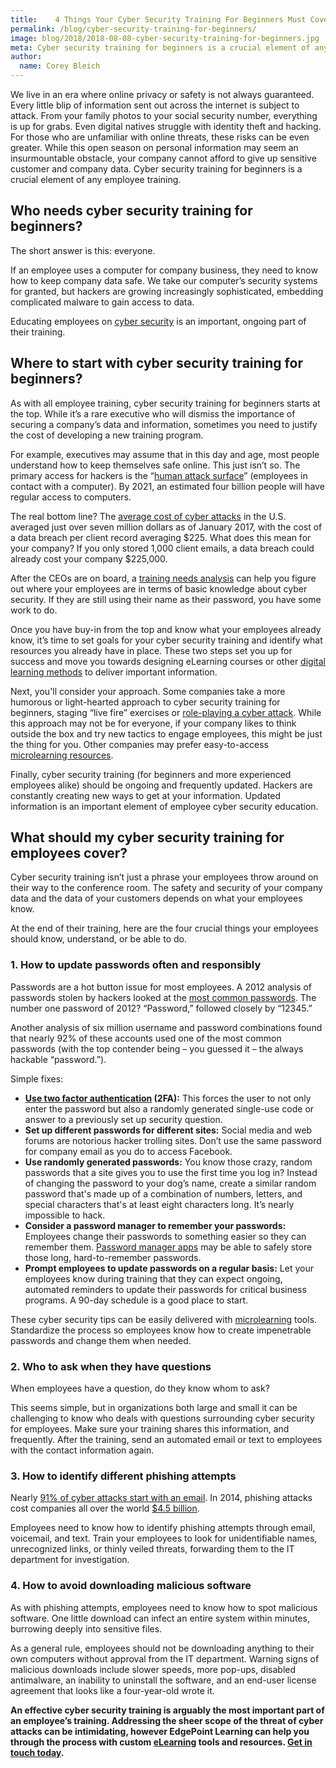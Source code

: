 ```yaml
---
title:    4 Things Your Cyber Security Training For Beginners Must Cover
permalink: /blog/cyber-security-training-for-beginners/
image: blog/2018/2018-08-08-cyber-security-training-for-beginners.jpg
meta: Cyber security training for beginners is a crucial element of any employee training program. Here's what to include in yours.
author:
  name: Corey Bleich 
---
```


We live in an era where online privacy or safety is not always guaranteed. Every little blip of information sent out across the internet is subject to attack. From your family photos to your social security number, everything is up for grabs. Even digital natives struggle with identity theft and hacking. For those who are unfamiliar with online threats, these risks can be even greater. While this open season on personal information may seem an insurmountable obstacle, your company cannot afford to give up sensitive customer and company data. Cyber security training for beginners is a crucial element of any employee training.

## Who needs cyber security training for beginners?

The short answer is this: everyone.

If an employee uses a computer for company business, they need to know how to keep company data safe. We take our computer’s security systems for granted, but hackers are growing increasingly sophisticated, embedding complicated malware to gain access to data.

Educating employees on [cyber security](/blog/cyber-security-training/) is an important, ongoing part of their training.

## Where to start with cyber security training for beginners?

As with all employee training, cyber security training for beginners starts at the top. While it’s a rare executive who will dismiss the importance of securing a company’s data and information, sometimes you need to justify the cost of developing a new training program.

For example, executives may assume that in this day and age, most people understand how to keep themselves safe online. This just isn’t so. The primary access for hackers is the “[human attack surface](https://www.csoonline.com/article/3149510/security/the-human-attack-surface-counting-it-all-up.html)” (employees in contact with a computer). By 2021, an estimated four billion people will have regular access to computers.

The real bottom line? The [average cost of cyber attacks](https://www.scrypt.com/blog/average-cost-data-breach-2017-3-62-million/) in the U.S. averaged just over seven million dollars as of January 2017, with the cost of a data breach per client record averaging $225. What does this mean for your company? If you only stored 1,000 client emails, a data breach could already cost your company $225,000.

After the CEOs are on board, a [training needs analysis](/blog/training-needs-analysis/) can help you figure out where your employees are in terms of basic knowledge about cyber security. If they are still using their name as their password, you have some work to do.

Once you have buy-in from the top and know what your employees already know, it’s time to set goals for your cyber security training and identify what resources you already have in place. These two steps set you up for success and move you towards designing eLearning courses or other [digital learning methods](/blog/business-case-for-elearning-development/) to deliver important information.

Next, you'll consider your approach. Some companies take a more humorous or light-hearted approach to cyber security training for beginners, staging “live fire” exercises or [role-playing a cyber attack](https://www.secondcityworks.com/). While this approach may not be for everyone, if your company likes to think outside the box and try new tactics to engage employees, this might be just the thing for you. Other companies may prefer easy-to-access [microlearning resources](/blog/types-of-microlearning/).

Finally, cyber security training (for beginners and more experienced employees alike) should be ongoing and frequently updated. Hackers are constantly creating new ways to get at your information. Updated information is an important element of employee cyber security education.

## What should my cyber security training for employees cover?

Cyber security training isn’t just a phrase your employees throw around on their way to the conference room. The safety and security of your company data and the data of your customers depends on what your employees know.

At the end of their training, here are the four crucial things your employees should know, understand, or be able to do.

### 1. How to update passwords often and responsibly

Passwords are a hot button issue for most employees. A 2012 analysis of passwords stolen by hackers looked at the [most common passwords](https://arstechnica.com/information-technology/2012/11/born-to-be-breached-the-worst-passwords-are-still-the-most-common/). The number one password of 2012? “Password,” followed closely by “12345.”

Another analysis of six million username and password combinations found that nearly 92% of these accounts used one of the most common passwords (with the top contender being – you guessed it – the always hackable “password.”).

Simple fixes:

*  <strong>[Use two factor authentication](https://www.cnet.com/news/two-factor-authentication-what-you-need-to-know-faq/) (2FA):</strong> This forces the user to not only enter the password but also a randomly generated single-use code or answer to a previously set up security question.
*  <strong>Set up different passwords for different sites:</strong> Social media and web forums are notorious hacker trolling sites. Don’t use the same password for company email as you do to access Facebook.
*  <strong>Use randomly generated passwords:</strong> You know those crazy, random passwords that a site gives you to use the first time you log in? Instead of changing the password to your dog’s name, create a similar random password that's made up of a combination of numbers, letters, and special characters that's at least eight characters long. It’s nearly impossible to hack.
*  <strong>Consider a password manager to remember your passwords:</strong> Employees change their passwords to something easier so they can remember them. [Password manager apps](https://fossbytes.com/best-free-password-manager-software/) may be able to safely store those long, hard-to-remember passwords.
*  <strong>Prompt employees to update passwords on a regular basis:</strong> Let your employees know during training that they can expect ongoing, automated reminders to update their passwords for critical business programs. A 90-day schedule is a good place to start.

These cyber security tips can be easily delivered with [microlearning](/blog/types-of-microlearning/) tools. Standardize the process so employees know how to create impenetrable passwords and change them when needed.

### 2. Who to ask when they have questions

When employees have a question, do they know whom to ask?

This seems simple, but in organizations both large and small it can be challenging to know who deals with questions surrounding cyber security for employees. Make sure your training shares this information, and frequently. After the training, send an automated email or text to employees with the contact information again.

### 3. How to identify different phishing attempts

Nearly [91% of cyber attacks start with an email](https://www2.deloitte.com/my/en/pages/risk/articles/91-percent-of-all-cyber-attacks-begin-with-a-phishing-email-to-an-unexpected-victim.html). In 2014, phishing attacks cost companies all over the world [$4.5 billion](https://insights.cynergistek.com/infographics/the-state-of-phishing).

Employees need to know how to identify phishing attempts through email, voicemail, and text. Train your employees to look for unidentifiable names, unrecognized links, or thinly veiled threats, forwarding them to the IT department for investigation.

### 4. How to avoid downloading malicious software

As with phishing attempts, employees need to know how to spot malicious software. One little download can infect an entire system within minutes, burrowing deeply into sensitive files.

As a general rule, employees should not be downloading anything to their own computers without approval from the IT department. Warning signs of malicious downloads include slower speeds, more pop-ups, disabled antimalware, an inability to uninstall the software, and an end-user license agreement that looks like a four-year-old wrote it.

<strong>An effective cyber security training is arguably the most important part of an employee’s training. Addressing the sheer scope of the threat of cyber attacks can be intimidating, however EdgePoint Learning can help you through the process with custom [eLearning](/blog/advantages-of-elearning/) tools and resources. [Get in touch today](/contact/).</strong>

